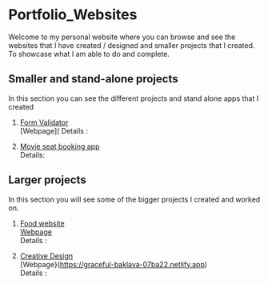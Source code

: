 # Portfolio_Websites

Welcome to my personal website where you can browse and see the websites that I have created / designed and smaller projects that I created. To showcase
what I am able to do and complete.

## Smaller and stand-alone projects

In this section you can see the different projects and stand alone apps that I created

1. [Form Validator](https://github.com/Orion85-Stack/Form_Validator.git) <br>
   [Webpage](
   Details :

2. [Movie seat booking app](https://github.com/Orion85-Stack/Movie_seat_booking.git) <br>
   Details:

## Larger projects

In this section you will see some of the bigger projects I created and worked on.

1. [Food website](https://github.com/Orion85-Stack/Food.git) <br>
   [Webpage](https://wondrous-paletas-9a577c.netlify.app) <br>
   Details :

2. [Creative Design](https://github.com/Orion85-Stack/Creative_Design.git) <br>
   [Webpage}(https://graceful-baklava-07ba22.netlify.app) <br>
   Details :
